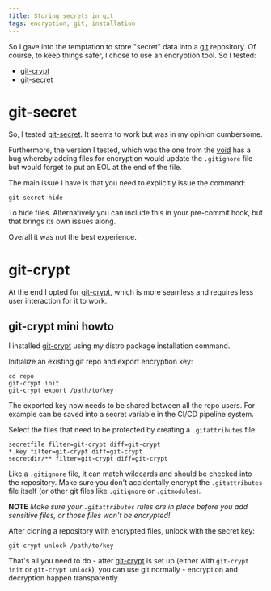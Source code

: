 ```yaml
---
title: Storing secrets in git
tags: encryption, git, installation
---
```


So I gave into the temptation to store "secret" data into
a [git][git] repository.  Of course, to keep things
safer, I chose to use an encryption tool.  So I tested:

- [git-crypt][gc]
- [git-secret][gs]

# git-secret

So, I tested [git-secret][gs].  It seems to work but was in my
opinion cumbersome.

Furthermore, the version I tested, which
was the one from the [void][void] has a bug whereby adding
files for encryption would update the `.gitignore` file
but would forget to put an EOL at the end of the file.

The main issue I have is that you need to explicitly issue
the command:

```
git-secret hide

```

To hide files.  Alternatively you can include this in your
pre-commit hook, but that brings its own issues along.

Overall it was not the best experience.

# git-crypt

At the end I opted for [git-crypt][gc], which is more seamless
and requires less user interaction for it to work.

## git-crypt mini howto

I installed [git-crypt][gc] using my distro package installation
command.

Initialize an existing git repo and export encryption key:

```
cd repo
git-crypt init
git-crypt export /path/to/key

```

The exported key now needs to be shared between all the repo
users.  For example can be saved into a secret variable in
the CI/CD pipeline system.

Select the files that need to be protected by creating
a `.gitattributes` file:

```
secretfile filter=git-crypt diff=git-crypt
*.key filter=git-crypt diff=git-crypt
secretdir/** filter=git-crypt diff=git-crypt

```

Like a `.gitignore` file, it can match wildcards and should
be checked into the repository.  Make sure you don't accidentally
encrypt the `.gitattributes` file itself (or other git files like
`.gitignore` or `.gitmodules`).

**NOTE** _Make sure your `.gitattributes` rules are in place before
you add sensitive files, or those files won't be encrypted!_

After cloning a repository with encrypted files, unlock with
the secret key:

```
git-crypt unlock /path/to/key

```

That's all you need to do - after [git-crypt][gc] is set up (either
with `git-crypt init` or `git-crypt unlock`), you can use git
normally - encryption and decryption happen transparently.



[git]: https://git-scm.com/
[gc]: https://github.com/AGWA/git-crypt
[gs]: https://git-secret.io/
[void]: https://voidlinux.org/

